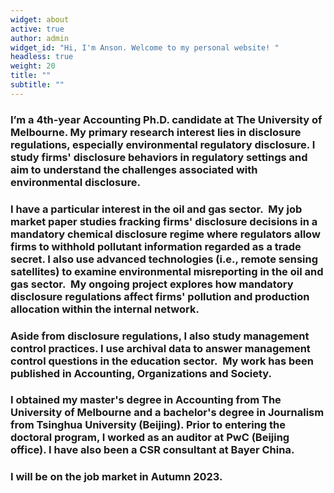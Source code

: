 ```yaml
---
widget: about
active: true
author: admin
widget_id: "Hi, I'm Anson. Welcome to my personal website! "
headless: true
weight: 20
title: ""
subtitle: ""
---
```

<!--StartFragment-->

### I’m a 4th-year Accounting Ph.D. candidate at The University of Melbourne. My primary research interest lies in disclosure regulations, especially environmental regulatory disclosure. I study firms' disclosure behaviors in regulatory settings and aim to understand the challenges associated with environmental disclosure. 

### I have a particular interest in the oil and gas sector.  My job market paper studies fracking firms' disclosure decisions in a mandatory chemical disclosure regime where regulators allow firms to withhold pollutant information regarded as a trade secret. I also use advanced technologies (i.e., remote sensing satellites) to examine environmental misreporting in the oil and gas sector.  My ongoing project explores how mandatory disclosure regulations affect firms' pollution and production allocation within the internal network.

### Aside from disclosure regulations, I also study management control practices. I use archival data to answer management control questions in the education sector.  My work has been published in Accounting, Organizations and Society.

### I obtained my master's degree in Accounting from The University of Melbourne and a bachelor's degree in Journalism from Tsinghua University (Beijing). Prior to entering the doctoral program, I worked as an auditor at PwC (Beijing office). I have also been a CSR consultant at Bayer China. 

### I will be on the job market in Autumn 2023.

<!--EndFragment-->